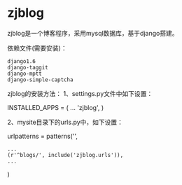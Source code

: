 zjblog
======
zjblog是一个博客程序，采用mysql数据库，基于django搭建。

依赖文件(需要安装)：

	django1.6
	django-taggit
	django-mptt
	django-simple-captcha

zjblog的安装方法：
1、settings.py文件中如下设置：

INSTALLED_APPS = (
    ...
    'zjblog',
    )

2、mysite目录下的urls.py中，如下设置：

urlpatterns = patterns('',

    ...
    (r'^blogs/', include('zjblog.urls')),
    ...
)
